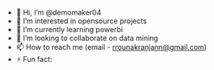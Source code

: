 - 👋 Hi, I’m @demomaker04
- 👀 I’m interested in opensource projects
- 🌱 I’m currently learning powerbi
- 💞️ I’m looking to collaborate on data mining
- 📫 How to reach me (email - rrounakranjann@gmail.com)
- ⚡ Fun fact: 


